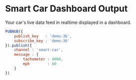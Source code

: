 # Smart Car Dashboard Output

Your car's live data feed in realtime displayed in a dashboard.

```javascript
PUBNUB({
    publish_key   : 'demo-36',
    subscribe_key : 'demo-36'
}).publish({
    channel : 'smart-car',
    message : {
        tachometer : 4000,
        mph        : 60
    }
})
```
